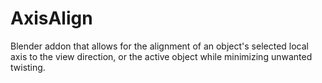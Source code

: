 # AxisAlign
Blender addon that allows for the alignment of an object's selected local axis to the view direction, or the active object while minimizing unwanted twisting.
